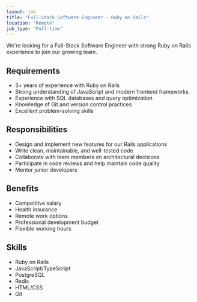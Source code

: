 ```yaml
---
layout: job
title: "Full-Stack Software Engineer - Ruby on Rails"
location: "Remote"
job_type: "Full-time"
---
```


We're looking for a Full-Stack Software Engineer with strong Ruby on Rails experience to join our growing team.

## Requirements

- 3+ years of experience with Ruby on Rails
- Strong understanding of JavaScript and modern frontend frameworks
- Experience with SQL databases and query optimization
- Knowledge of Git and version control practices
- Excellent problem-solving skills

## Responsibilities

- Design and implement new features for our Rails applications
- Write clean, maintainable, and well-tested code
- Collaborate with team members on architectural decisions
- Participate in code reviews and help maintain code quality
- Mentor junior developers

## Benefits

- Competitive salary
- Health insurance
- Remote work options
- Professional development budget
- Flexible working hours

## Skills

- Ruby on Rails
- JavaScript/TypeScript
- PostgreSQL
- Redis
- HTML/CSS
- Git
